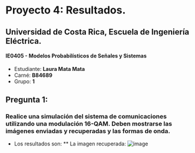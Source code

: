 # Proyecto 4: Resultados.
## Universidad de Costa Rica, Escuela de Ingeniería Eléctrica.
#### IE0405 - Modelos Probabilísticos de Señales y Sistemas
* Estudiante: **Laura Mata Mata**
* Carné: **B84689**
* Grupo: **1**

## Pregunta 1: 
### Realice una simulación del sistema de comunicaciones utilizando una modulación **16-QAM**. Deben mostrarse las imágenes enviadas y recuperadas y las formas de onda.
* Los resultados son:
** La imagen recuperada:
![image](https://user-images.githubusercontent.com/85901448/125542256-a0a52e30-745b-4c20-bbfa-25b205aad0ab.png)
